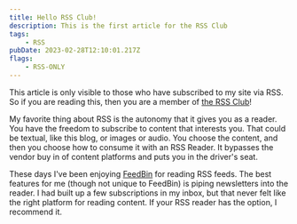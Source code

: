 ```yaml
---
title: Hello RSS Club!
description: This is the first article for the RSS Club
tags:
    - RSS
pubDate: 2023-02-28T12:10:01.217Z
flags:
    - RSS-ONLY
---
```


This article is only visible to those who have subscribed to my site via RSS. So if you are reading this, then you are a member of [the RSS Club](https://daverupert.com/rss-club/)!

My favorite thing about RSS is the autonomy that it gives you as a reader. You have the freedom to subscribe to content that interests you. That could be textual, like this blog, or images or audio. You choose the content, and then you choose how to consume it with an RSS Reader. It bypasses the vendor buy in of content platforms and puts you in the driver's seat.

These days I've been enjoying [FeedBin](https://feedbin.com) for reading RSS feeds. The best features for me (though not unique to FeedBin) is piping newsletters into the reader. I had built up a few subscriptions in my inbox, but that never felt like the right platform for reading content. If your RSS reader has the option, I recommend it.
